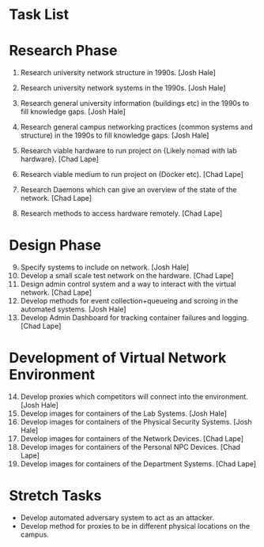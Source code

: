# Task List

# Research Phase
1. Research university network structure in 1990s. [Josh Hale]
2. Research university network systems in the 1990s. [Josh Hale]
3. Research general university information (buildings etc) in the 1990s to fill knowledge gaps. [Josh Hale]
4. Research general campus networking practices (common systems and structure) in the 1990s to fill knowledge gaps. [Josh Hale]

5. Research viable hardware to run project on {Likely nomad with lab hardware}. [Chad Lape]
6. Research viable medium to run project on (Docker etc). [Chad Lape]
7. Research Daemons which can give an overview of the state of the network. [Chad Lape]
8. Research methods to access hardware remotely. [Chad Lape]

# Design Phase
9. Specify systems to include on network. [Josh Hale]
10. Develop a small scale test network on the hardware. [Chad Lape]
11. Design admin control system and a way to interact with the virtual network. [Chad Lape]
12. Develop methods for event collection+queueing and scroing in the automated systems. [Josh Hale]
13. Develop Admin Dashboard for tracking container failures and logging. [Chad Lape]

# Development of Virtual Network Environment
14. Develop proxies which competitors will connect into the environment. [Josh Hale]
15. Develop images for containers of the Lab Systems. [Josh Hale]
16. Develop images for containers of the Physical Security Systems. [Josh Hale]
17. Develop images for containers of the Network Devices. [Chad Lape]
18. Develop images for containers of the Personal NPC Devices. [Chad Lape]
19. Develop images for containers of the Department Systems. [Chad Lape]


# Stretch Tasks
* Develop automated adversary system to act as an attacker.
* Develop method for proxies to be in different physical locations on the campus.
